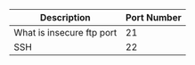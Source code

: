 | Description     | Port Number |
| ----------- | ----------- |
| What is insecure ftp port   | 21     |
| SSH   | 22        |
